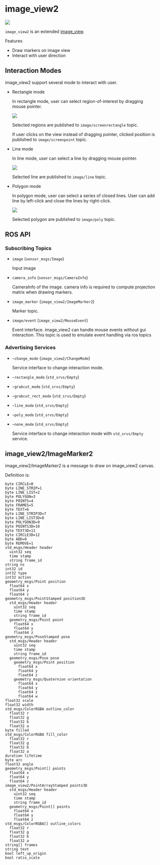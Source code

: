 image_view2
==========
![](images/image_view2_rect_interaction.gif)

`image_view2` is an extended [image_view](http://ros.org/wiki/image_view).

Features
* Draw markers on image view
* Interact with user direction

Interaction Modes
-----------------
image_view2 support several mode to interact with user.
* Rectangle mode

  In rectangle mode, user can select region-of-interest by dragging mouse pointer.

  ![](images/image_view2_rect_interaction.gif)

  Selected regions are published to `image/screenrectangle` topic.

  If user clicks on the view instead of dragging pointer, clicked position
  is published to `image/screenpoint` topic.
* Line mode

  In line mode, user can select a line by dragging mouse pointer.

  ![](images/image_view2_line_interaction.gif)

  Selected line are published to `image/line` topic.
* Polygon mode

  In polygon mode, user can select a series of closed lines.
  User can add line by left-click and close the lines by right-click.

  ![](images/image_view2_poly_interaction.gif)

  Selected polygon are published to `image/poly` topic.

ROS API
-------

### Subscribing Topics
* `image` (`sensor_msgs/Image`)

  Input image
* `camera_info` (`sensor_msgs/CameraInfo`)

  CameraInfo of the image. camera info is required to compute projection matrix
  when drawing markers.
* `image_marker` (`image_view2/ImageMarker2`)

  Marker topic.
* `image/event` (`image_view2/MouseEvent`)

  Event interface. image_view2 can handle mouse events without gui interaction.
  This topic is used to emulate event handling via ros topics

### Advertising Services
* `~change_mode` (`image_view2/ChangeMode`)

  Service interface to change interaction mode.
* `~rectangle_mode` (`std_srvs/Empty`)
* `~grabcut_mode` (`std_srvs/Empty`)
* `~grabcut_rect_mode` (`std_srvs/Empty`)
* `~line_mode` (`std_srvs/Empty`)
* `~poly_mode` (`std_srvs/Empty`)
* `~none_mode` (`std_srvs/Empty`)

  Service interface to change interaction mode with `std_srvs/Empty` service.

image_view2/ImageMarker2
-----------------------
image_view2/ImageMarker2 is a message to draw on image_view2 canvas.

Definition is:
```
byte CIRCLE=0
byte LINE_STRIP=1
byte LINE_LIST=2
byte POLYGON=3
byte POINTS=4
byte FRAMES=5
byte TEXT=6
byte LINE_STRIP3D=7
byte LINE_LIST3D=8
byte POLYGON3D=9
byte POINTS3D=10
byte TEXT3D=11
byte CIRCLE3D=12
byte ADD=0
byte REMOVE=1
std_msgs/Header header
  uint32 seq
  time stamp
  string frame_id
string ns
int32 id
int32 type
int32 action
geometry_msgs/Point position
  float64 x
  float64 y
  float64 z
geometry_msgs/PointStamped position3D
  std_msgs/Header header
    uint32 seq
    time stamp
    string frame_id
  geometry_msgs/Point point
    float64 x
    float64 y
    float64 z
geometry_msgs/PoseStamped pose
  std_msgs/Header header
    uint32 seq
    time stamp
    string frame_id
  geometry_msgs/Pose pose
    geometry_msgs/Point position
      float64 x
      float64 y
      float64 z
    geometry_msgs/Quaternion orientation
      float64 x
      float64 y
      float64 z
      float64 w
float32 scale
float32 width
std_msgs/ColorRGBA outline_color
  float32 r
  float32 g
  float32 b
  float32 a
byte filled
std_msgs/ColorRGBA fill_color
  float32 r
  float32 g
  float32 b
  float32 a
duration lifetime
byte arc
float32 angle
geometry_msgs/Point[] points
  float64 x
  float64 y
  float64 z
image_view2/PointArrayStamped points3D
  std_msgs/Header header
    uint32 seq
    time stamp
    string frame_id
  geometry_msgs/Point[] points
    float64 x
    float64 y
    float64 z
std_msgs/ColorRGBA[] outline_colors
  float32 r
  float32 g
  float32 b
  float32 a
string[] frames
string text
bool left_up_origin
bool ratio_scale
```
